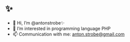 # ✨ 
- 👋 Hi, I’m @antonstrobe✨ 
- 👀 I’m interested in programming language PHP
- 📫 Communication with me: anton.strobe@gmail.com

